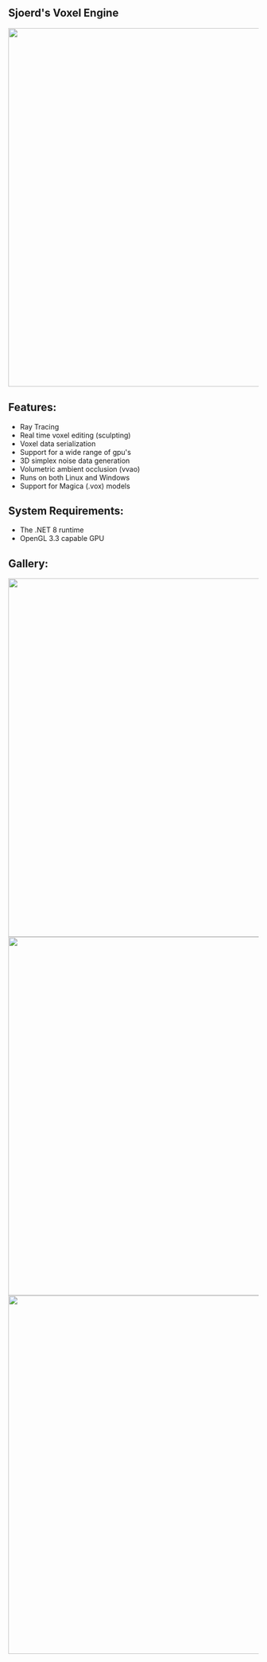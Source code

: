 ## Sjoerd's Voxel Engine
<img width="720" src="https://github.com/sjoerdev/voxel-engine/assets/59654421/4d1f0fa2-76aa-4f44-b7cd-bf535e3cdd4d">

## Features:
- Ray Tracing
- Real time voxel editing (sculpting)
- Voxel data serialization
- Support for a wide range of gpu's
- 3D simplex noise data generation
- Volumetric ambient occlusion (vvao)
- Runs on both Linux and Windows
- Support for Magica (.vox) models

## System Requirements:
- The .NET 8 runtime
- OpenGL 3.3 capable GPU

## Gallery:
<img width="720" src="https://github.com/sjoerdev/voxel-engine/assets/59654421/c85557f6-bf82-4c2a-8b2e-c05d298bc103">
<img width="720" src="https://github.com/sjoerdev/voxel-engine/assets/59654421/0439b611-fe96-4b93-9f20-4719b3243dc2">
<img width="720" src="https://github.com/sjoerdev/voxel-engine/assets/59654421/4d1f0fa2-76aa-4f44-b7cd-bf535e3cdd4d">

